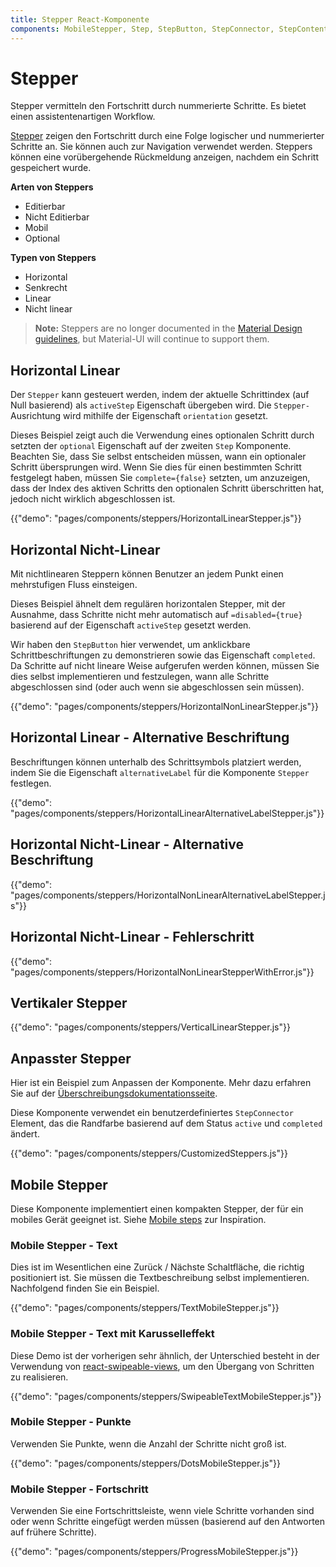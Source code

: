 ```yaml
---
title: Stepper React-Komponente
components: MobileStepper, Step, StepButton, StepConnector, StepContent, StepIcon, StepLabel, Stepper
---
```


# Stepper

<p class="description">Stepper vermitteln den Fortschritt durch nummerierte Schritte. Es bietet einen assistentenartigen Workflow.</p>

[Stepper](https://material.io/archive/guidelines/components/steppers.html) zeigen den Fortschritt durch eine Folge logischer und nummerierter Schritte an. Sie können auch zur Navigation verwendet werden. Steppers können eine vorübergehende Rückmeldung anzeigen, nachdem ein Schritt gespeichert wurde.

**Arten von Steppers**

- Editierbar
- Nicht Editierbar
- Mobil
- Optional

**Typen von Steppers**

- Horizontal
- Senkrecht
- Linear
- Nicht linear

> **Note:** Steppers are no longer documented in the [Material Design guidelines](https://material.io/), but Material-UI will continue to support them.

## Horizontal Linear

Der `Stepper` kann gesteuert werden, indem der aktuelle Schrittindex (auf Null basierend) als `activeStep` Eigenschaft übergeben wird. Die `Stepper-` Ausrichtung wird mithilfe der Eigenschaft `orientation` gesetzt.

Dieses Beispiel zeigt auch die Verwendung eines optionalen Schritt durch setzten der `optional` Eigenschaft auf der zweiten `Step` Komponente. Beachten Sie, dass Sie selbst entscheiden müssen, wann ein optionaler Schritt übersprungen wird. Wenn Sie dies für einen bestimmten Schritt festgelegt haben, müssen Sie `complete={false}` setzten, um anzuzeigen, dass der Index des aktiven Schritts den optionalen Schritt überschritten hat, jedoch nicht wirklich abgeschlossen ist.

{{"demo": "pages/components/steppers/HorizontalLinearStepper.js"}}

## Horizontal Nicht-Linear

Mit nichtlinearen Steppern können Benutzer an jedem Punkt einen mehrstufigen Fluss einsteigen.

Dieses Beispiel ähnelt dem regulären horizontalen Stepper, mit der Ausnahme, dass Schritte nicht mehr automatisch auf `=disabled={true}` basierend auf der Eigenschaft `activeStep` gesetzt werden.

Wir haben den `StepButton` hier verwendet, um anklickbare Schrittbeschriftungen zu demonstrieren sowie das Eigenschaft `completed`. Da Schritte auf nicht lineare Weise aufgerufen werden können, müssen Sie dies selbst implementieren und festzulegen, wann alle Schritte abgeschlossen sind (oder auch wenn sie abgeschlossen sein müssen).

{{"demo": "pages/components/steppers/HorizontalNonLinearStepper.js"}}

## Horizontal Linear - Alternative Beschriftung

Beschriftungen können unterhalb des Schrittsymbols platziert werden, indem Sie die Eigenschaft `alternativeLabel` für die Komponente `Stepper` festlegen.

{{"demo": "pages/components/steppers/HorizontalLinearAlternativeLabelStepper.js"}}

## Horizontal Nicht-Linear - Alternative Beschriftung

{{"demo": "pages/components/steppers/HorizontalNonLinearAlternativeLabelStepper.js"}}

## Horizontal Nicht-Linear - Fehlerschritt

{{"demo": "pages/components/steppers/HorizontalNonLinearStepperWithError.js"}}

## Vertikaler Stepper

{{"demo": "pages/components/steppers/VerticalLinearStepper.js"}}

## Anpasster Stepper

Hier ist ein Beispiel zum Anpassen der Komponente. Mehr dazu erfahren Sie auf der [Überschreibungsdokumentationsseite](/customization/components/).

Diese Komponente verwendet ein benutzerdefiniertes `StepConnector` Element, das die Randfarbe basierend auf dem Status `active` und `completed` ändert.

{{"demo": "pages/components/steppers/CustomizedSteppers.js"}}

## Mobile Stepper

Diese Komponente implementiert einen kompakten Stepper, der für ein mobiles Gerät geeignet ist. Siehe [Mobile steps](https://material.io/archive/guidelines/components/steppers.html#steppers-types-of-steps) zur Inspiration.

### Mobile Stepper - Text

Dies ist im Wesentlichen eine Zurück / Nächste Schaltfläche, die richtig positioniert ist. Sie müssen die Textbeschreibung selbst implementieren. Nachfolgend finden Sie ein Beispiel.

{{"demo": "pages/components/steppers/TextMobileStepper.js"}}

### Mobile Stepper - Text mit Karusselleffekt

Diese Demo ist der vorherigen sehr ähnlich, der Unterschied besteht in der Verwendung von [react-swipeable-views](https://github.com/oliviertassinari/react-swipeable-views), um den Übergang von Schritten zu realisieren.

{{"demo": "pages/components/steppers/SwipeableTextMobileStepper.js"}}

### Mobile Stepper - Punkte

Verwenden Sie Punkte, wenn die Anzahl der Schritte nicht groß ist.

{{"demo": "pages/components/steppers/DotsMobileStepper.js"}}

### Mobile Stepper - Fortschritt

Verwenden Sie eine Fortschrittsleiste, wenn viele Schritte vorhanden sind oder wenn Schritte eingefügt werden müssen (basierend auf den Antworten auf frühere Schritte).

{{"demo": "pages/components/steppers/ProgressMobileStepper.js"}}